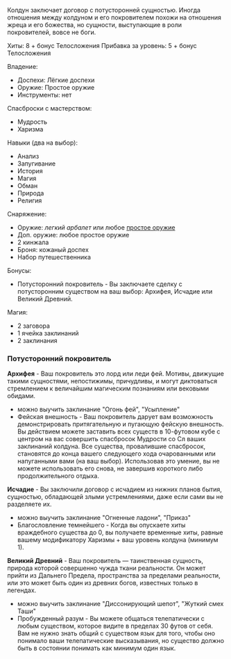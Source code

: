 Колдун заключает договор с потусторонней сущностью. Иногда отношения между колдуном и его покровителем похожи на отношения жреца и его божества, но сущности, выступающие в роли покровителей, вовсе не боги.

Хиты: 8 + бонус Телосложения
Прибавка за уровень: 5 + бонус Телосложения

Владение:
- Доспехи: Лёгкие доспехи
- Оружие: Простое оружие
- Инструменты: нет

Спасброски с мастерством:
- Мудрость
- Харизма

Навыки (два на выбор):
- Анализ
- Запугивание
- История
- Магия
- Обман
- Природа
- Религия

Снаряжение:
- Оружие: *легкий арбалет* или любое [простое оружие](<../Владение оружием.md>)
- Доп. оружие: любое простое оружие
- 2 кинжала
- Броня: кожаный доспех
- Набор путешественника

Бонусы:
- Потусторонний покровитель - Вы заключаете сделку с потусторонним существом на ваш выбор: Архифея, Исчадие или Великий Древний.

Магия:
- 2 заговора
- 1 ячейка заклинаний
- 2 заклинания

### Потусторонний покровитель

**Архифея** - Ваш покровитель это лорд или леди фей. Мотивы, движущие такими сущностями, непостижимы, причудливы, и могут диктоваться стремлением к величайшим магическим познаниям или вековыми обидами.
- можно выучить заклинание "Огонь фей", "Усыпление"
- Фейская внешность - Ваш покровитель дарует вам возможность демонстрировать притягательную и пугающую фейскую внешность. Вы действием можете заставить всех существ в 10-футовом кубе с центром на вас совершить спасбросок Мудрости со Сл ваших заклинаний колдуна. Все существа, провалившие спасбросок, становятся до конца вашего следующего хода очарованными или напуганными вами (на ваш выбор). Использовав это умение, вы не можете использовать его снова, не завершив короткого либо продолжительного отдыха.

**Исчадие** - Вы заключили договор с исчадием из нижних планов бытия, сущностью, обладающей злыми устремлениями, даже если сами вы не разделяете их.
- можно выучить заклинание "Огненные ладони", "Приказ"
- Благословление темнейшего - Когда вы опускаете хиты враждебного существа до 0, вы получаете временные хиты, равные вашему модификатору Харизмы + ваш уровень колдуна (минимум 1).

**Великий Древний** - Ваш покровитель — таинственная сущность, природа которой совершенно чужда ткани реальности. Он может прийти из Дальнего Предела, пространства за пределами реальности, или это может быть один из древних богов, известных только в легендах.
- можно выучить заклинание "Диссонирующий шепот", "Жуткий смех Таши"
- Пробужденный разум - Вы можете общаться телепатически с любым существом, которое видите в пределах 30 футов от себя. Вам не нужно знать общий с существом язык для того, чтобы оно понимало ваши телепатические высказывания, но существо должно быть в состоянии понимать как минимум один язык.